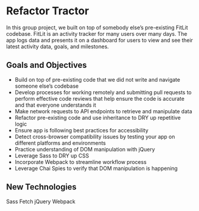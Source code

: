 # Refactor Tractor
In this group project, we built on top of somebody else’s pre-existing FitLit codebase. FitLit is an activity tracker for many users over many days. The app logs data and presents it on a dashboard for users to view and see their latest activity data, goals, and milestones.

## Goals and Objectives
- Build on top of pre-existing code that we did not write and navigate someone else’s codebase
- Develop processes for working remotely and submitting pull requests to perform effective code reviews that help ensure the code is accurate and that everyone understands it
- Make network requests to API endpoints to retrieve and manipulate data
- Refactor pre-existing code and use inheritance to DRY up repetitive logic
- Ensure app is following best practices for accessibility
- Detect cross-browser compatibility issues by testing your app on different platforms and environments
- Practice understanding of DOM manipulation with jQuery
- Leverage Sass to DRY up CSS
- Incorporate Webpack to streamline workflow process
- Leverage Chai Spies to verify that DOM manipulation is happening

## New Technologies
Sass
Fetch
jQuery
Webpack
